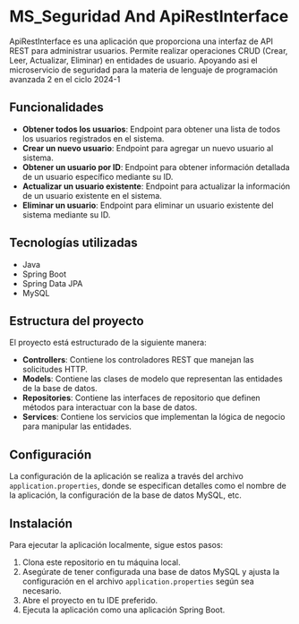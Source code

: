# MS_Seguridad And ApiRestInterface

ApiRestInterface es una aplicación que proporciona una interfaz de API REST para administrar usuarios. Permite realizar operaciones CRUD (Crear, Leer, Actualizar, Eliminar) en entidades de usuario. Apoyando asi el microservicio de seguridad para la materia de lenguaje de programación avanzada 2 en el ciclo 2024-1

## Funcionalidades

- **Obtener todos los usuarios**: Endpoint para obtener una lista de todos los usuarios registrados en el sistema.
- **Crear un nuevo usuario**: Endpoint para agregar un nuevo usuario al sistema.
- **Obtener un usuario por ID**: Endpoint para obtener información detallada de un usuario específico mediante su ID.
- **Actualizar un usuario existente**: Endpoint para actualizar la información de un usuario existente en el sistema.
- **Eliminar un usuario**: Endpoint para eliminar un usuario existente del sistema mediante su ID.

## Tecnologías utilizadas

- Java
- Spring Boot
- Spring Data JPA
- MySQL

## Estructura del proyecto

El proyecto está estructurado de la siguiente manera:

- **Controllers**: Contiene los controladores REST que manejan las solicitudes HTTP.
- **Models**: Contiene las clases de modelo que representan las entidades de la base de datos.
- **Repositories**: Contiene las interfaces de repositorio que definen métodos para interactuar con la base de datos.
- **Services**: Contiene los servicios que implementan la lógica de negocio para manipular las entidades.

## Configuración

La configuración de la aplicación se realiza a través del archivo `application.properties`, donde se especifican detalles como el nombre de la aplicación, la configuración de la base de datos MySQL, etc.

## Instalación

Para ejecutar la aplicación localmente, sigue estos pasos:

1. Clona este repositorio en tu máquina local.
2. Asegúrate de tener configurada una base de datos MySQL y ajusta la configuración en el archivo `application.properties` según sea necesario.
3. Abre el proyecto en tu IDE preferido.
4. Ejecuta la aplicación como una aplicación Spring Boot.

